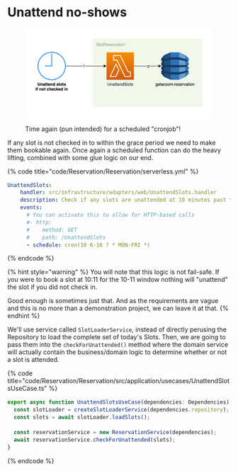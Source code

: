 # Unattend no-shows

<figure><img src="../../../.gitbook/assets/Get-A-Room Solution 7.png" alt=""><figcaption><p>Time again (pun intended) for a scheduled "cronjob"!</p></figcaption></figure>

If any slot is not checked in to within the grace period we need to make them bookable again. Once again a scheduled function can do the heavy lifting, combined with some glue logic on our end.

{% code title="code/Reservation/Reservation/serverless.yml" %}
```yaml
UnattendSlots:
    handler: src/infrastructure/adapters/web/UnattendSlots.handler
    description: Check if any slots are unattended at 10 minutes past the hour
    events:
      # You can activate this to allow for HTTP-based calls
      #- http:
      #    method: GET
      #    path: /UnattendSlots
      - schedule: cron(10 6-16 ? * MON-FRI *)
```
{% endcode %}

{% hint style="warning" %}
You will note that this logic is not fail-safe. If you were to book a slot at 10:11 for the 10-11 window nothing will "unattend" the slot if you did not check in.

Good enough is sometimes just that. And as the requirements are vague and this is no more than a demonstration project, we can leave it at that.
{% endhint %}

We'll use service called `SlotLoaderService`, instead of directly perusing the Repository to load the complete set of today's Slots. Then, we are going to pass them into the `checkForUnattended()` method where the domain service will actually contain the business/domain logic to determine whether or not a slot is attended.

{% code title="code/Reservation/Reservation/src/application/usecases/UnattendSlotsUseCase.ts" %}
```typescript
export async function UnattendSlotsUseCase(dependencies: Dependencies) {
  const slotLoader = createSlotLoaderService(dependencies.repository);
  const slots = await slotLoader.loadSlots();

  const reservationService = new ReservationService(dependencies);
  await reservationService.checkForUnattended(slots);
}
```
{% endcode %}

